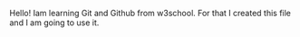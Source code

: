 Hello! Iam learning Git and Github from w3school. For that I created this file and I am going to use it.
